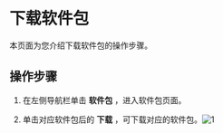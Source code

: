 下载软件包
==========================

本页面为您介绍下载软件包的操作步骤。

操作步骤
-------------------------

1. 在左侧导航栏单击 **软件包** ，进入软件包页面。



2. 单击对应软件包后的 **下载** ，可下载对应的软件包。![1](https://help-static-aliyun-doc.aliyuncs.com/assets/img/zh-CN/1601460261/p271408.png)





